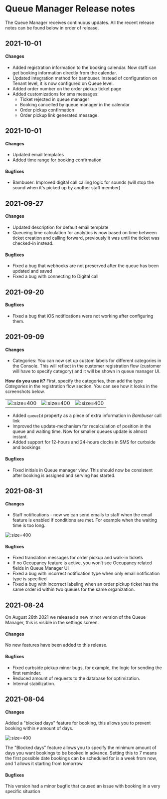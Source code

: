 # Queue Manager Release notes
The Queue Manager receives continuous updates. All the recent release notes can be found below in order of release. 

## 2021-10-01
#### Changes
- Added registration information to the booking calendar. Now staff can get booking information directly from the calendar.
- Updated integration method for bambuser. Instead of configuration on Tenant level, it is now configured on Queue level.
- Added order number on the order pickup ticket page
- Added customizations for sms messages: 
    - Ticket rejected in queue manager
    - Booking cancelled by queue manager in the calendar
    - Order pickup confirmation
    - Order pickup link generated message.

## 2021-10-01
#### Changes
- Updated email templates
- Added time range for booking confirmation

#### Bugfixes
- Bambuser: Improved digital call calling logic for sounds (will stop the sound when it's picked up by another staff member)

## 2021-09-27
#### Changes
- Updated description for default email template
- Queueing time calculation for analytics is now based on time between ticket creation and calling forward, previously it was until the ticket was checked-in instead.

#### Bugfixes
- Fixed a bug that webhooks are not preserved after the queue has been updated and saved
- Fixed a bug with connecting to Digital call

## 2021-09-20
#### Bugfixes
- Fixed a bug that iOS notifications were not working after configuring them.

## 2021-09-09
#### Changes
- Categories: You can now set up custom labels for different categories in the Console. This will reflect in the customer registration flow (customer will have to specify category) and it will be shown in queue manager UI.

**How do you use it?** First, specify the categories, then add the type *Categories* in the registration flow section. You can see how it looks in the screenshots below.

|                                                                                      |                                                                                                    |                                                                                 |
| ------------------------------------------------------------------------------------ | -------------------------------------------------------------------------------------------------- | ------------------------------------------------------------------------------- |
| ![](/assets/specify-custom-categories-console-septebmer-2-week-2021.png ":size=400") | ![](/assets/specify-custom-categories-console-registrattion-septebmer-2-week-2021.png ":size=400") | ![](/assets/specify-custom-categories-QM-septebmer-2-week-2021.png ":size=400") |

- Added `queueId` property as a piece of extra information in *Bambuser* call link
- Improved the update-mechanism for recalculation of position in the queue and waiting time. Now for smaller queues update is almost instant.
- Added support for 12-hours and 24-hours clocks in SMS for curbside and bookings

#### Bugfixes

- Fixed initials in Queue manager view. This should now be consistent after booking is assigned and serving has started.

## 2021-08-31
#### Changes
- Staff notifications - now we can send emails to staff when the email feature is enabled if conditions are met. For example when the waiting time is too long. 

![](/assets/staff-notifications-31-aug-2021.png ":size=400")

#### Bugfixes
- Fixed translation messages for order pickup and walk-in tickets
- If no Occupancy feature is active, you won’t see Occupancy related fields in Queue Manager UI
- Fixed a bug with incorrect notification type when only email notification type is specified
- Fixed a bug with incorrect labeling when an order pickup ticket has the same order id within two queues for the same organization.

## 2021-08-24
On August 28th 2021 we released a new minor version of the Queue Manager, this is visible in the settings screen.

#### Changes
No new features have been added to this release.

#### Bugfixes
- Fixed curbside pickup minor bugs, for example, the logic for sending the first reminder.
- Reduced amount of requests to the database for optimization.
- Internal stabilization.

## 2021-08-04
#### Changes
Added a "blocked days" feature for booking, this allows you to prevent booking within `#` amount of days. 

![](/assets/20210804-blocked-days.png ":size=400")

The "Blocked days" feature allows you to specify the minimum amount of days you want bookings to be booked in advance. Setting this to 7 means the first possible date bookings can be scheduled for is a week from now, and 1 allows it starting from tomorrow.

#### Bugfixes
This version had a minor bugfix that caused an issue with booking in a very specific situation